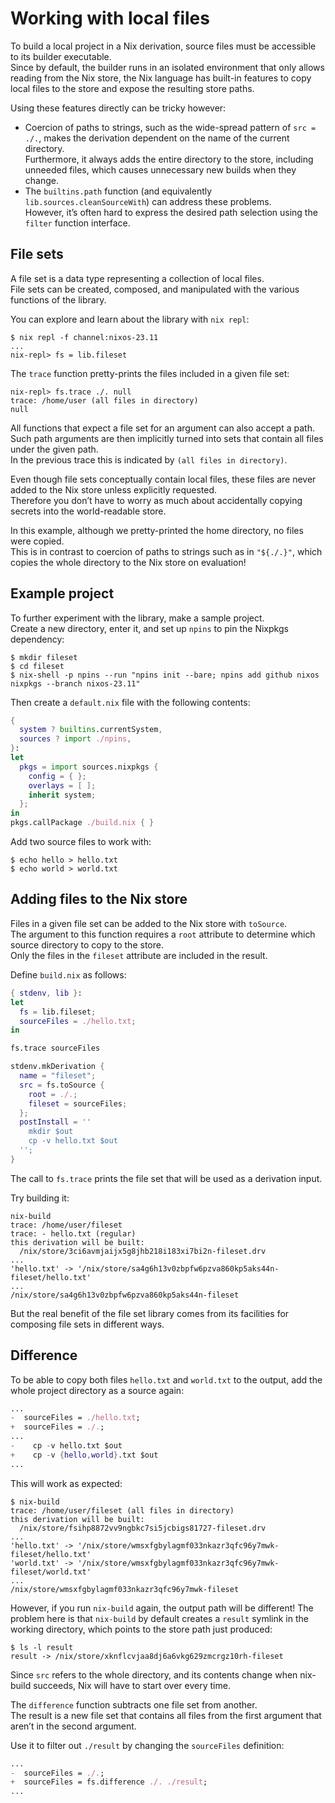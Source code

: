 # Working with local files
To build a local project in a Nix derivation, source files must be accessible to its builder executable.\
Since by default, the builder runs in an isolated environment that only allows reading from the Nix store, the Nix language has built-in features to copy local files to the store and expose the resulting store paths.

Using these features directly can be tricky however:
+ Coercion of paths to strings, such as the wide-spread pattern of `src = ./.`, makes the derivation dependent on the name of the current directory.\
  Furthermore, it always adds the entire directory to the store, including unneeded files, which causes unnecessary new builds when they change.
+ The `builtins.path` function (and equivalently `lib.sources.cleanSourceWith`) can address these problems.\
  However, it’s often hard to express the desired path selection using the `filter` function interface.

## File sets
A file set is a data type representing a collection of local files.\
File sets can be created, composed, and manipulated with the various functions of the library.

You can explore and learn about the library with `nix repl`:
```shell
$ nix repl -f channel:nixos-23.11
...
nix-repl> fs = lib.fileset
```
The `trace` function pretty-prints the files included in a given file set:
```shell
nix-repl> fs.trace ./. null
trace: /home/user (all files in directory)
null
```
All functions that expect a file set for an argument can also accept a path.\
Such path arguments are then implicitly turned into sets that contain all files under the given path.\
In the previous trace this is indicated by `(all files in directory)`.

Even though file sets conceptually contain local files, these files are never added to the Nix store unless explicitly requested.\
Therefore you don’t have to worry as much about accidentally copying secrets into the world-readable store.

In this example, although we pretty-printed the home directory, no files were copied.\
This is in contrast to coercion of paths to strings such as in `"${./.}"`, which copies the whole directory to the Nix store on evaluation!

## Example project
To further experiment with the library, make a sample project.\
Create a new directory, enter it, and set up `npins` to pin the Nixpkgs dependency:
```shell
$ mkdir fileset
$ cd fileset
$ nix-shell -p npins --run "npins init --bare; npins add github nixos nixpkgs --branch nixos-23.11"
```
Then create a `default.nix` file with the following contents:
```nix
{
  system ? builtins.currentSystem,
  sources ? import ./npins,
}:
let
  pkgs = import sources.nixpkgs {
    config = { };
    overlays = [ ];
    inherit system;
  };
in
pkgs.callPackage ./build.nix { }
```
Add two source files to work with:
```shell
$ echo hello > hello.txt
$ echo world > world.txt
```
## Adding files to the Nix store
Files in a given file set can be added to the Nix store with `toSource`.\
The argument to this function requires a `root` attribute to determine which source directory to copy to the store.\
Only the files in the `fileset` attribute are included in the result.

Define `build.nix` as follows:
```nix
{ stdenv, lib }:
let
  fs = lib.fileset;
  sourceFiles = ./hello.txt;
in

fs.trace sourceFiles

stdenv.mkDerivation {
  name = "fileset";
  src = fs.toSource {
    root = ./.;
    fileset = sourceFiles;
  };
  postInstall = ''
    mkdir $out
    cp -v hello.txt $out
  '';
}
```
The call to `fs.trace` prints the file set that will be used as a derivation input.

Try building it:
```shell
nix-build
trace: /home/user/fileset
trace: - hello.txt (regular)
this derivation will be built:
  /nix/store/3ci6avmjaijx5g8jhb218i183xi7bi2n-fileset.drv
...
'hello.txt' -> '/nix/store/sa4g6h13v0zbpfw6pzva860kp5aks44n-fileset/hello.txt'
...
/nix/store/sa4g6h13v0zbpfw6pzva860kp5aks44n-fileset
```
But the real benefit of the file set library comes from its facilities for composing file sets in different ways.

## Difference
To be able to copy both files `hello.txt` and `world.txt` to the output, add the whole project directory as a source again:
```nix  build.nix
...
-  sourceFiles = ./hello.txt;
+  sourceFiles = ./.;
...
-    cp -v hello.txt $out
+    cp -v {hello,world}.txt $out
...
```
This will work as expected:
```shell
$ nix-build
trace: /home/user/fileset (all files in directory)
this derivation will be built:
  /nix/store/fsihp8872vv9ngbkc7si5jcbigs81727-fileset.drv
...
'hello.txt' -> '/nix/store/wmsxfgbylagmf033nkazr3qfc96y7mwk-fileset/hello.txt'
'world.txt' -> '/nix/store/wmsxfgbylagmf033nkazr3qfc96y7mwk-fileset/world.txt'
...
/nix/store/wmsxfgbylagmf033nkazr3qfc96y7mwk-fileset
```
However, if you run `nix-build` again, the output path will be different!
The problem here is that `nix-build` by default creates a `result` symlink in the working directory, which points to the store path just produced:
```shell
$ ls -l result
result -> /nix/store/xknflcvjaa8dj6a6vkg629zmcrgz10rh-fileset
```
Since `src` refers to the whole directory, and its contents change when nix-build succeeds, Nix will have to start over every time.

The `difference` function subtracts one file set from another.\
The result is a new file set that contains all files from the first argument that aren’t in the second argument.

Use it to filter out `./result` by changing the `sourceFiles` definition:
```nix  Code Block title
...
-  sourceFiles = ./.;
+  sourceFiles = fs.difference ./. ./result;
...
```
